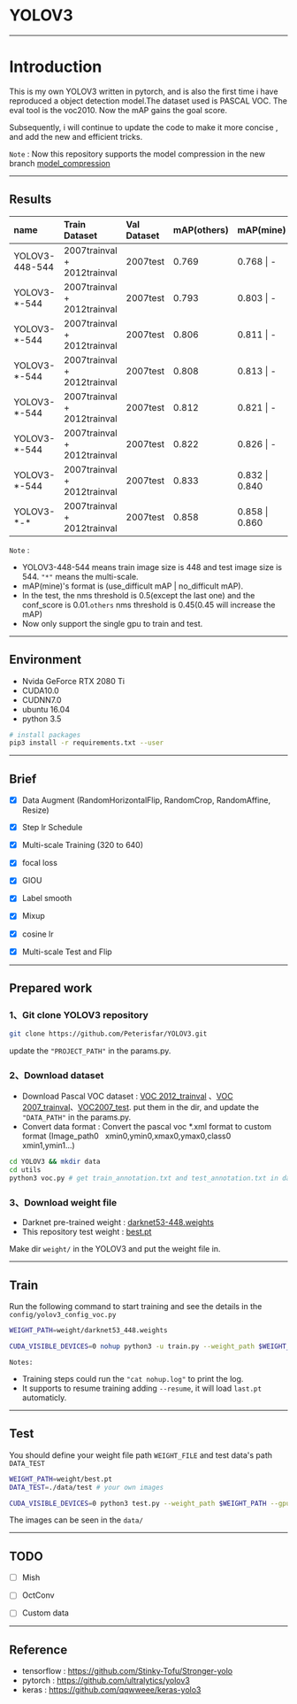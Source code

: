 # YOLOV3
---
# Introduction
This is my own YOLOV3 written in pytorch, and is also the first time i have reproduced a object detection model.The dataset used is PASCAL VOC. The eval tool is the voc2010. Now the mAP gains the goal score.

Subsequently, i will continue to update the code to make it more concise , and add the new and efficient tricks.

`Note` : Now this repository supports the model compression in the new branch [model_compression](https://github.com/Peterisfar/YOLOV3/tree/model_compression)

---
## Results


| name | Train Dataset | Val Dataset | mAP(others) | mAP(mine) | notes |
| :----- | :----- | :------ | :----- | :-----| :-----|
| YOLOV3-448-544 | 2007trainval + 2012trainval | 2007test | 0.769 | 0.768 \| - | baseline(augument + step lr) |
| YOLOV3-\*-544 | 2007trainval + 2012trainval | 2007test | 0.793 | 0.803 \| - | \+multi-scale training |
| YOLOV3-\*-544 | 2007trainval + 2012trainval | 2007test | 0.806 | 0.811 \| - | \+focal loss(note the conf_loss in the start is lower) |
| YOLOV3-\*-544 | 2007trainval + 2012trainval | 2007test | 0.808 | 0.813 \| - | \+giou loss |
| YOLOV3-\*-544 | 2007trainval + 2012trainval | 2007test | 0.812 | 0.821 \| - | \+label smooth |  
| YOLOV3-\*-544 | 2007trainval + 2012trainval | 2007test | 0.822 | 0.826 \| - | \+mixup |  
| YOLOV3-\*-544 | 2007trainval + 2012trainval | 2007test | 0.833 | 0.832 \| 0.840 | \+cosine lr |
| YOLOV3-\*-* | 2007trainval + 2012trainval | 2007test | 0.858 | 0.858 \| 0.860 | \+multi-scale test and flip, nms threshold is 0.45 |  

`Note` : 

* YOLOV3-448-544 means train image size is 448 and test image size is 544. `"*"` means the multi-scale.
* mAP(mine)'s format is (use_difficult mAP | no_difficult mAP).
* In the test, the nms threshold is 0.5(except the last one) and the conf_score is 0.01.`others` nms threshold is 0.45(0.45 will increase the mAP)
* Now only support the single gpu to train and test.


---
## Environment

* Nvida GeForce RTX 2080 Ti
* CUDA10.0
* CUDNN7.0
* ubuntu 16.04
* python 3.5
```bash
# install packages
pip3 install -r requirements.txt --user
```

---
## Brief

* [x] Data Augment (RandomHorizontalFlip, RandomCrop, RandomAffine, Resize)
* [x] Step lr Schedule 
* [x] Multi-scale Training (320 to 640)
* [x] focal loss
* [x] GIOU
* [x] Label smooth
* [x] Mixup
* [x] cosine lr
* [x] Multi-scale Test and Flip



---
## Prepared work

### 1、Git clone YOLOV3 repository
```Bash
git clone https://github.com/Peterisfar/YOLOV3.git
```
update the `"PROJECT_PATH"` in the params.py.
### 2、Download dataset
* Download Pascal VOC dataset : [VOC 2012_trainval](http://host.robots.ox.ac.uk/pascal/VOC/voc2012/VOCtrainval_11-May-2012.tar) 、[VOC 2007_trainval](http://host.robots.ox.ac.uk/pascal/VOC/voc2007/VOCtrainval_06-Nov-2007.tar)、[VOC2007_test](http://host.robots.ox.ac.uk/pascal/VOC/voc2007/VOCtest_06-Nov-2007.tar). put them in the dir, and update the `"DATA_PATH"` in the params.py.
* Convert data format : Convert the pascal voc *.xml format to custom format (Image_path0 &nbsp; xmin0,ymin0,xmax0,ymax0,class0 &nbsp; xmin1,ymin1...)

```bash
cd YOLOV3 && mkdir data
cd utils
python3 voc.py # get train_annotation.txt and test_annotation.txt in data/
```

### 3、Download weight file
* Darknet pre-trained weight :  [darknet53-448.weights](https://pjreddie.com/media/files/darknet53_448.weights) 
* This repository test weight : [best.pt](https://pan.baidu.com/s/1MdE2zfIND9NYd9mWytMX8g)

Make dir `weight/` in the YOLOV3 and put the weight file in.

---
## Train

Run the following command to start training and see the details in the `config/yolov3_config_voc.py`

```Bash
WEIGHT_PATH=weight/darknet53_448.weights

CUDA_VISIBLE_DEVICES=0 nohup python3 -u train.py --weight_path $WEIGHT_PATH --gpu_id 0 > nohup.log 2>&1 &

```

`Notes:`

* Training steps could run the `"cat nohup.log"` to print the log.
* It supports to resume training adding `--resume`, it will load `last.pt` automaticly.

---
## Test
You should define your weight file path `WEIGHT_FILE` and test data's path `DATA_TEST`
```Bash
WEIGHT_PATH=weight/best.pt
DATA_TEST=./data/test # your own images

CUDA_VISIBLE_DEVICES=0 python3 test.py --weight_path $WEIGHT_PATH --gpu_id 0 --visiual $DATA_TEST --eval

```
The images can be seen in the `data/`

---
## TODO

* [ ] Mish
* [ ] OctConv
* [ ] Custom data


---
## Reference

* tensorflow : https://github.com/Stinky-Tofu/Stronger-yolo
* pytorch : https://github.com/ultralytics/yolov3
* keras : https://github.com/qqwweee/keras-yolo3


